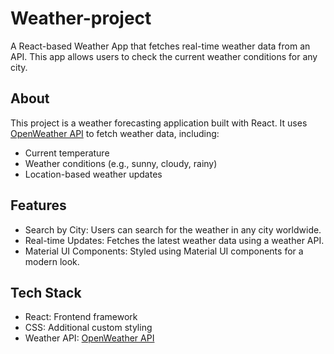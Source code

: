 # Weather-project

A React-based Weather App that fetches real-time weather data from an API. This app allows users to check the current weather conditions for any city.

## About

This project is a weather forecasting application built with React. It uses [OpenWeather API](https://openweathermap.org/) to fetch weather data, including:
- Current temperature
- Weather conditions (e.g., sunny, cloudy, rainy)
- Location-based weather updates


## Features
- Search by City: Users can search for the weather in any city worldwide.
- Real-time Updates: Fetches the latest weather data using a weather API.
- Material UI Components: Styled using Material UI components for a modern look.


## Tech Stack
- React: Frontend framework
- CSS: Additional custom styling
- Weather API: [OpenWeather API](https://openweathermap.org/) 


